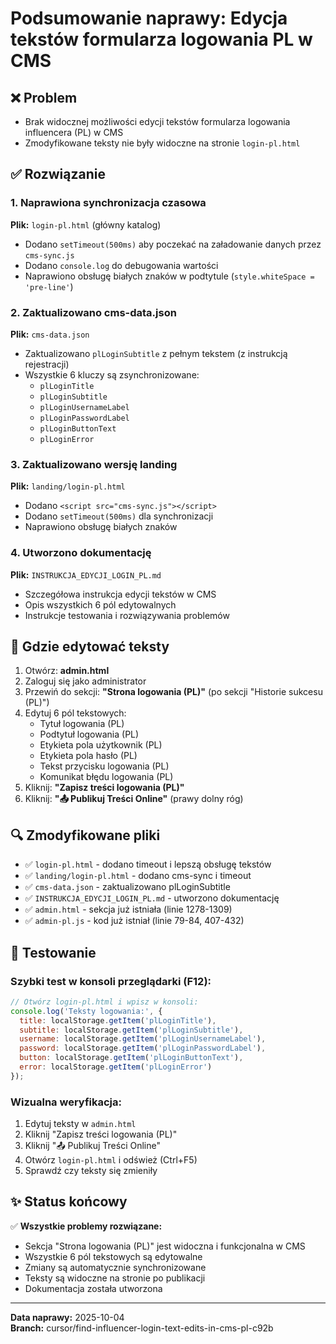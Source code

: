 # Podsumowanie naprawy: Edycja tekstów formularza logowania PL w CMS

## ❌ Problem
- Brak widocznej możliwości edycji tekstów formularza logowania influencera (PL) w CMS
- Zmodyfikowane teksty nie były widoczne na stronie `login-pl.html`

## ✅ Rozwiązanie

### 1. Naprawiona synchronizacja czasowa
**Plik:** `login-pl.html` (główny katalog)
- Dodano `setTimeout(500ms)` aby poczekać na załadowanie danych przez `cms-sync.js`
- Dodano `console.log` do debugowania wartości
- Naprawiono obsługę białych znaków w podtytule (`style.whiteSpace = 'pre-line'`)

### 2. Zaktualizowano cms-data.json
**Plik:** `cms-data.json`
- Zaktualizowano `plLoginSubtitle` z pełnym tekstem (z instrukcją rejestracji)
- Wszystkie 6 kluczy są zsynchronizowane:
  - `plLoginTitle`
  - `plLoginSubtitle`
  - `plLoginUsernameLabel`
  - `plLoginPasswordLabel`
  - `plLoginButtonText`
  - `plLoginError`

### 3. Zaktualizowano wersję landing
**Plik:** `landing/login-pl.html`
- Dodano `<script src="cms-sync.js"></script>`
- Dodano `setTimeout(500ms)` dla synchronizacji
- Naprawiono obsługę białych znaków

### 4. Utworzono dokumentację
**Plik:** `INSTRUKCJA_EDYCJI_LOGIN_PL.md`
- Szczegółowa instrukcja edycji tekstów w CMS
- Opis wszystkich 6 pól edytowalnych
- Instrukcje testowania i rozwiązywania problemów

## 📍 Gdzie edytować teksty

1. Otwórz: **admin.html**
2. Zaloguj się jako administrator
3. Przewiń do sekcji: **"Strona logowania (PL)"** (po sekcji "Historie sukcesu (PL)")
4. Edytuj 6 pól tekstowych:
   - Tytuł logowania (PL)
   - Podtytuł logowania (PL)
   - Etykieta pola użytkownik (PL)
   - Etykieta pola hasło (PL)
   - Tekst przycisku logowania (PL)
   - Komunikat błędu logowania (PL)
5. Kliknij: **"Zapisz treści logowania (PL)"**
6. Kliknij: **"📤 Publikuj Treści Online"** (prawy dolny róg)

## 🔍 Zmodyfikowane pliki

- ✅ `login-pl.html` - dodano timeout i lepszą obsługę tekstów
- ✅ `landing/login-pl.html` - dodano cms-sync i timeout
- ✅ `cms-data.json` - zaktualizowano plLoginSubtitle
- ✅ `INSTRUKCJA_EDYCJI_LOGIN_PL.md` - utworzono dokumentację
- ✅ `admin.html` - sekcja już istniała (linie 1278-1309)
- ✅ `admin-pl.js` - kod już istniał (linie 79-84, 407-432)

## 🧪 Testowanie

### Szybki test w konsoli przeglądarki (F12):
```javascript
// Otwórz login-pl.html i wpisz w konsoli:
console.log('Teksty logowania:', {
  title: localStorage.getItem('plLoginTitle'),
  subtitle: localStorage.getItem('plLoginSubtitle'),
  username: localStorage.getItem('plLoginUsernameLabel'),
  password: localStorage.getItem('plLoginPasswordLabel'),
  button: localStorage.getItem('plLoginButtonText'),
  error: localStorage.getItem('plLoginError')
});
```

### Wizualna weryfikacja:
1. Edytuj teksty w `admin.html`
2. Kliknij "Zapisz treści logowania (PL)"
3. Kliknij "📤 Publikuj Treści Online"
4. Otwórz `login-pl.html` i odśwież (Ctrl+F5)
5. Sprawdź czy teksty się zmieniły

## ✨ Status końcowy

✅ **Wszystkie problemy rozwiązane:**
- Sekcja "Strona logowania (PL)" jest widoczna i funkcjonalna w CMS
- Wszystkie 6 pól tekstowych są edytowalne
- Zmiany są automatycznie synchronizowane
- Teksty są widoczne na stronie po publikacji
- Dokumentacja została utworzona

---

**Data naprawy:** 2025-10-04  
**Branch:** cursor/find-influencer-login-text-edits-in-cms-pl-c92b
